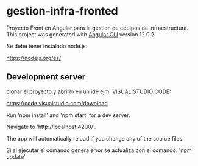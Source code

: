 # gestion-infra-fronted
Proyecto Front en Angular para la gestion  de  equipos de infraestructura.
This project was generated with [Angular CLI](https://github.com/angular/angular-cli) version 12.0.2.

Se debe tener instalado node.js:

https://nodejs.org/es/

## Development server

clonar el proyecto y abrirlo en un ide ejm: VISUAL STUDIO CODE:

https://code.visualstudio.com/download

Run 'npm install' and 'npm start' for a dev server.

Navigate to 'http://localhost:4200/'. 

The app will automatically reload if you change any of the source files.

Si al ejecutar el comando genera error se actualiza con el comando:
'npm update'

